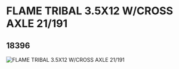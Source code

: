 # FLAME TRIBAL 3.5X12 W/CROSS AXLE 21/191
## 18396
![FLAME TRIBAL 3.5X12 W/CROSS AXLE 21/191](https://lc-www-live-s.legocdn.com/media/bricks/5/2/6100700.jpg)